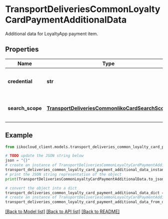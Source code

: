 # TransportDeliveriesCommonLoyaltyCardPaymentAdditionalData

Additional data for LoyaltyApp payment item.

## Properties

Name | Type | Description | Notes
------------ | ------------- | ------------- | -------------
**credential** | **str** | Guest credential, authorizing payment. | 
**search_scope** | [**TransportDeliveriesCommonIikoCardSearchScope**](TransportDeliveriesCommonIikoCardSearchScope.md) | Guest credential search scope. | 

## Example

```python
from iikocloud_client.models.transport_deliveries_common_loyalty_card_payment_additional_data import TransportDeliveriesCommonLoyaltyCardPaymentAdditionalData

# TODO update the JSON string below
json = "{}"
# create an instance of TransportDeliveriesCommonLoyaltyCardPaymentAdditionalData from a JSON string
transport_deliveries_common_loyalty_card_payment_additional_data_instance = TransportDeliveriesCommonLoyaltyCardPaymentAdditionalData.from_json(json)
# print the JSON string representation of the object
print(TransportDeliveriesCommonLoyaltyCardPaymentAdditionalData.to_json())

# convert the object into a dict
transport_deliveries_common_loyalty_card_payment_additional_data_dict = transport_deliveries_common_loyalty_card_payment_additional_data_instance.to_dict()
# create an instance of TransportDeliveriesCommonLoyaltyCardPaymentAdditionalData from a dict
transport_deliveries_common_loyalty_card_payment_additional_data_from_dict = TransportDeliveriesCommonLoyaltyCardPaymentAdditionalData.from_dict(transport_deliveries_common_loyalty_card_payment_additional_data_dict)
```
[[Back to Model list]](../README.md#documentation-for-models) [[Back to API list]](../README.md#documentation-for-api-endpoints) [[Back to README]](../README.md)


